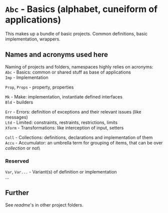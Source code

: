 # `Abc` - Basics (alphabet, cuneiform of applications)

This makes up a bundle of basic projects. Common definitions, basic implementation, wrappers.

## Names and acronyms used here

Naming of projects and folders, namespaces highly relies on acronyms:\
`Abc` - Basics: common or shared stuff as base of applications\
`Imp` - Implementation

`Prop`, `Props` - property, properties


`Mk` - Make: implementation, instantiate defined interfaces\
`Bld` - builders 

`Err` - Errors: definition of exceptions and their relevant issues (like messages)\
`Ltd` - Limited: constraints, restraints, restrictions, limits\
`Xform` - Transformations: like interception of input, setters

`Coll` - Collections: definitions, declarations and implementation of them\
`Accu` - Accumulator: an umbrella term for grouping of items, that can be over *collection* or not\


### Reserved

`Var`, `Var...` - Variant(s) of definition or implementation\
...

## Further

See *readme*'s in other project folders.

